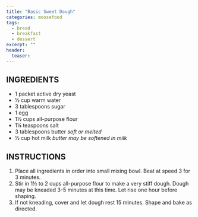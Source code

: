 ```yaml
---
title: "Basic Sweet Dough"
categories: moosefood
tags: 
  - bread
  - breakfast
  - dessert
excerpt: ""
header:
  teaser:
---
```


## INGREDIENTS
* 1 packet active dry yeast
* ½ cup warm water
* 3 tablespoons sugar
* 1 egg
* 1½ cups all-purpose flour
* 1¼ teaspoons salt
* 3 tablespoons butter *soft or melted*
* ½ cup hot milk *butter may be softened in milk*


## INSTRUCTIONS
1. Place all ingredients in order into small mixing bowl. Beat at speed 3 for 3 minutes.
2. Stir in 1½ to 2 cups all-purpose flour to make a very stiff dough. Dough may be kneaded 3-5 minutes at this time. Let rise one hour before shaping.
3. If not kneading, cover and let dough rest 15 minutes. Shape and bake as directed.
